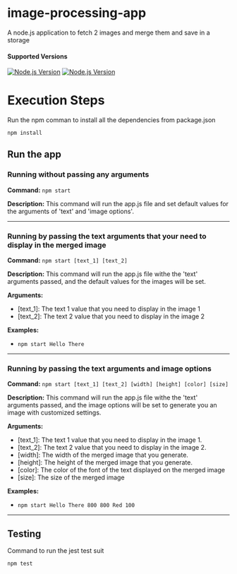 # image-processing-app
 A node.js application to fetch 2 images and merge them and save in a storage

#### Supported Versions

[![Node.js Version](https://img.shields.io/badge/Node.js-16.15.1%2B-brightgreen)](https://nodejs.org/en/blog/release/v16.15.1)
[![Node.js Version](https://img.shields.io/badge/npm-8.12.2%2B-blue)](https://www.npmjs.com/package/npm/v/8.12.2)

# Execution Steps
Run the npm comman to install all the dependencies from package.json

 `npm install`
 
## Run the app

### Running without passing any arguments
**Command:** `npm start`

**Description:** This command will run the app.js file and set default values for the arguments of 'text' and 'image options'. 

<hr/>

### Running by passing the text arguments that your need to display in the merged image
**Command:** `npm start [text_1] [text_2]`

**Description:** This command will run the app.js file withe the 'text' arguments passed, and the default values for the images will be set. 

**Arguments:**
- [text_1]: The text 1 value that you need to display in the image 1
- [text_2]: The text 2 value that you need to display in the image 2

**Examples:**
- `npm start Hello There`

<hr/>

### Running by passing the text arguments and image options 
**Command:** `npm start [text_1] [text_2] [width] [height] [color] [size]`

**Description:** This command will run the app.js file withe the 'text' arguments passed, and the image options will be set to generate you an image with customized settings.

**Arguments:**
- [text_1]: The text 1 value that you need to display in the image 1.
- [text_2]: The text 2 value that you need to display in the image 2.
- [width]: The width of the merged image that you generate.
- [height]: The height of the merged image that you generate.
- [color]: The color of the font of the text displayed on the merged image
- [size]: The size of the merged image

**Examples:**
- `npm start Hello There 800 800 Red 100`

<hr/>

## Testing
Command to run the jest test suit

`npm test`

